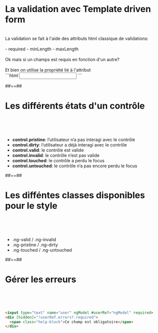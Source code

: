 <!-- .slide: class="sfeir-basic-slide with-code" -->
# La validation avec Template driven form
<br>
La validation se fait à l'aide des attributs html classique de validations:<br><br>
- required
- minLength
- maxLength
<br><br>
<span class="important">Ok mais si un champs est requis en fonction d'un autre?</span>
<br><br>
Et bien on utilise la propriété lié à l'attribut
<br>
```html
<input type="text" name="lastname" [(ngModel)]="person.lastname"
  [required]="person.firstname" />
```
<!-- .element: class="big-code" -->

##==##

<!-- .slide: class="sfeir-basic-slide" -->
# Les différents états d'un contrôle
<br><br><br>
- <strong>control.pristine</strong>: l’utilisateur n’a pas interagi avec le contrôle
- <strong>control.dirty</strong>: l’utilisateur a déjà interagi avec le contrôle
- <strong>control.valid</strong>: le contrôle est valide
- <strong>control.invalid</strong>: le contrôle n’est pas valide
- <strong>control.touched</strong>: le contrôle a perdu le focus
- <strong>control.untouched</strong>: le contrôle n’a pas encore perdu le focus

##==##

<!-- .slide: class="sfeir-basic-slide" -->
# Les difféntes classes disponibles pour le style
<br><br><br>
- .ng-valid / .ng-invalid
- .ng-pristine / .ng-dirty
- .ng-touched / .ng-untouched

##==##

<!-- .slide: class="sfeir-basic-slide with-code" -->
# Gérer les erreurs
<br><br><br>
```html
<input type="text" name="user" ngModel #userRef="ngModel" required>    
<div [hidden]="!userRef.errors?.required">
  <span class="help-block">Ce champ est obligatoire</span>
</div>
```
<!-- .element: class="big-code" -->
